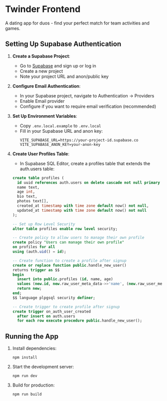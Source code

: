 # Twinder Frontend

A dating app for duos - find your perfect match for team activities and games.

## Setting Up Supabase Authentication

1. **Create a Supabase Project**:
   - Go to [Supabase](https://supabase.com/) and sign up or log in
   - Create a new project
   - Note your project URL and anon/public key

2. **Configure Email Authentication**:
   - In your Supabase project, navigate to Authentication → Providers
   - Enable Email provider
   - Configure if you want to require email verification (recommended)

3. **Set Up Environment Variables**:
   - Copy `.env.local.example` to `.env.local`
   - Fill in your Supabase URL and anon key:
     ```
     VITE_SUPABASE_URL=https://your-project-id.supabase.co
     VITE_SUPABASE_ANON_KEY=your-anon-key
     ```

4. **Create User Profiles Table**:
   - In Supabase SQL Editor, create a profiles table that extends the auth.users table:
   ```sql
   create table profiles (
     id uuid references auth.users on delete cascade not null primary key,
     name text,
     age int,
     bio text,
     photos text[],
     created_at timestamp with time zone default now() not null,
     updated_at timestamp with time zone default now() not null
   );

   -- Set up Row Level Security
   alter table profiles enable row level security;

   -- Create policy to allow users to manage their own profile
   create policy "Users can manage their own profile" 
   on profiles for all 
   using (auth.uid() = id);

   -- Create function to create a profile after signup
   create or replace function public.handle_new_user()
   returns trigger as $$
   begin
     insert into public.profiles (id, name, age)
     values (new.id, new.raw_user_meta_data->>'name', (new.raw_user_meta_data->>'age')::int);
     return new;
   end;
   $$ language plpgsql security definer;

   -- Create trigger to create profile after signup
   create trigger on_auth_user_created
     after insert on auth.users
     for each row execute procedure public.handle_new_user();
   ```

## Running the App

1. Install dependencies:
   ```
   npm install
   ```

2. Start the development server:
   ```
   npm run dev
   ```

3. Build for production:
   ```
   npm run build
   ``` 